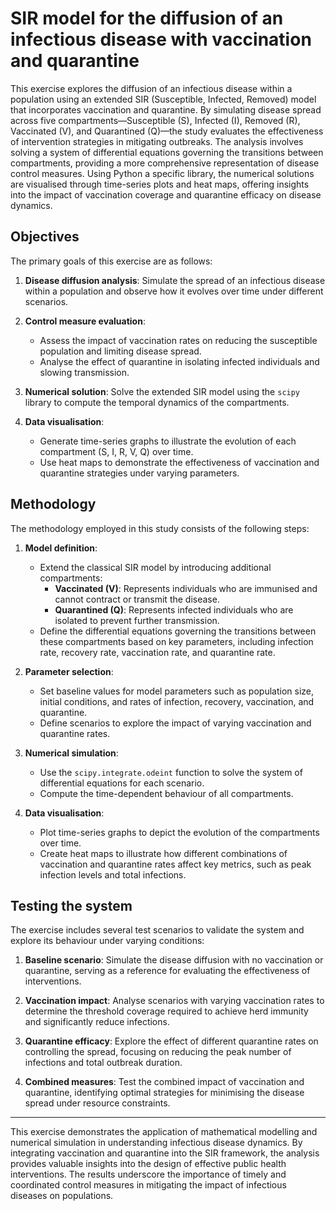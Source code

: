 # SIR model for the diffusion of an infectious disease with vaccination and quarantine

This exercise explores the diffusion of an infectious disease within a population using an extended SIR (Susceptible, Infected, Removed) model that incorporates vaccination and quarantine. By simulating disease spread across five compartments—Susceptible (S), Infected (I), Removed (R), Vaccinated (V), and Quarantined (Q)—the study evaluates the effectiveness of intervention strategies in mitigating outbreaks. The analysis involves solving a system of differential equations governing the transitions between compartments, providing a more comprehensive representation of disease control measures. Using Python a specific library, the numerical solutions are visualised through time-series plots and heat maps, offering insights into the impact of vaccination coverage and quarantine efficacy on disease dynamics.

## Objectives

The primary goals of this exercise are as follows:

1. **Disease diffusion analysis**: Simulate the spread of an infectious disease within a population and observe how it evolves over time under different scenarios.

2. **Control measure evaluation**:

    - Assess the impact of vaccination rates on reducing the susceptible population and limiting disease spread.
    - Analyse the effect of quarantine in isolating infected individuals and slowing transmission.

3. **Numerical solution**: Solve the extended SIR model using the `scipy` library to compute the temporal dynamics of the compartments.

4. **Data visualisation**:
    - Generate time-series graphs to illustrate the evolution of each compartment (S, I, R, V, Q) over time.
    - Use heat maps to demonstrate the effectiveness of vaccination and quarantine strategies under varying parameters.

## Methodology

The methodology employed in this study consists of the following steps:

1. **Model definition**:

    - Extend the classical SIR model by introducing additional compartments:
        - **Vaccinated (V)**: Represents individuals who are immunised and cannot contract or transmit the disease.
        - **Quarantined (Q)**: Represents infected individuals who are isolated to prevent further transmission.
    - Define the differential equations governing the transitions between these compartments based on key parameters, including infection rate, recovery rate, vaccination rate, and quarantine rate.

2. **Parameter selection**:

    - Set baseline values for model parameters such as population size, initial conditions, and rates of infection, recovery, vaccination, and quarantine.
    - Define scenarios to explore the impact of varying vaccination and quarantine rates.

3. **Numerical simulation**:

    - Use the `scipy.integrate.odeint` function to solve the system of differential equations for each scenario.
    - Compute the time-dependent behaviour of all compartments.

4. **Data visualisation**:
    - Plot time-series graphs to depict the evolution of the compartments over time.
    - Create heat maps to illustrate how different combinations of vaccination and quarantine rates affect key metrics, such as peak infection levels and total infections.

## Testing the system

The exercise includes several test scenarios to validate the system and explore its behaviour under varying conditions:

1. **Baseline scenario**: Simulate the disease diffusion with no vaccination or quarantine, serving as a reference for evaluating the effectiveness of interventions.

2. **Vaccination impact**: Analyse scenarios with varying vaccination rates to determine the threshold coverage required to achieve herd immunity and significantly reduce infections.

3. **Quarantine efficacy**: Explore the effect of different quarantine rates on controlling the spread, focusing on reducing the peak number of infections and total outbreak duration.

4. **Combined measures**: Test the combined impact of vaccination and quarantine, identifying optimal strategies for minimising the disease spread under resource constraints.

---

This exercise demonstrates the application of mathematical modelling and numerical simulation in understanding infectious disease dynamics. By integrating vaccination and quarantine into the SIR framework, the analysis provides valuable insights into the design of effective public health interventions. The results underscore the importance of timely and coordinated control measures in mitigating the impact of infectious diseases on populations.
